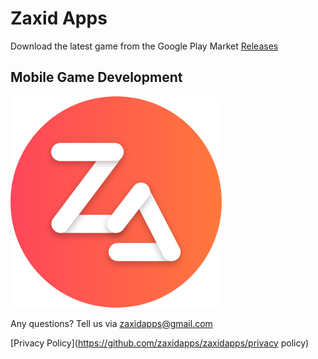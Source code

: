 # Zaxid Apps
Download the latest game from the Google Play Market [Releases](https://play.google.com/store/apps/dev?id=6916256973280609239&pcampaignid=pcampaignidMKT-Other-global-all-co-prtnr-py-PartBadge-Mar2515-1)

## Mobile Game Development

![Zaxid Apps Logo](logo.png)

Any questions? Tell us via zaxidapps@gmail.com

[Privacy Policy](https://github.com/zaxidapps/zaxidapps/privacy policy)
